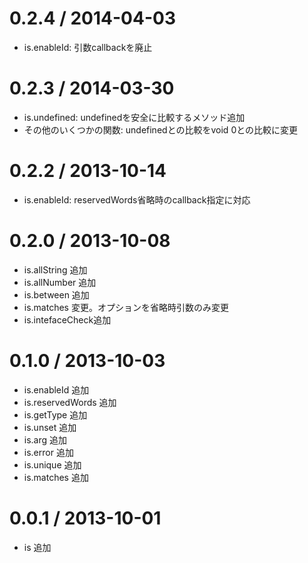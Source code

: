 0.2.4 / 2014-04-03
===================

  * is.enableId: 引数callbackを廃止

0.2.3 / 2014-03-30
===================

  * is.undefined: undefinedを安全に比較するメソッド追加
  * その他のいくつかの関数: undefinedとの比較をvoid 0との比較に変更

0.2.2 / 2013-10-14
===================

  * is.enableId: reservedWords省略時のcallback指定に対応

0.2.0 / 2013-10-08
===================

  * is.allString 追加
  * is.allNumber 追加
  * is.between 追加
  * is.matches 変更。オプションを省略時引数のみ変更
  * is.intefaceCheck追加

0.1.0 / 2013-10-03
===================

  * is.enableId 追加
  * is.reservedWords 追加
  * is.getType 追加
  * is.unset 追加
  * is.arg 追加
  * is.error 追加
  * is.unique 追加
  * is.matches 追加

0.0.1 / 2013-10-01
===================

  * is 追加


